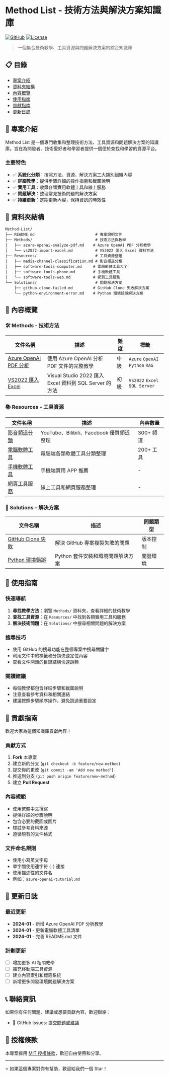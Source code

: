 # Method List - 技術方法與解決方案知識庫

[![GitHub](https://img.shields.io/badge/GitHub-Method--List-blue)](https://github.com/Youchenjiang/Method-List)
[![License](https://img.shields.io/badge/License-MIT-green.svg)](LICENSE)

> 一個集合技術教學、工具資源與問題解決方案的綜合知識庫

## 📋 目錄

- [專案介紹](#專案介紹)
- [資料夾結構](#資料夾結構)
- [內容概覽](#內容概覽)
- [使用指南](#使用指南)
- [貢獻指南](#貢獻指南)
- [更新日誌](#更新日誌)

## 🎯 專案介紹

Method List 是一個專門收集和整理技術方法、工具資源和問題解決方案的知識庫。旨在為開發者、技術愛好者和學習者提供一個便於查找和學習的資源平台。

### 主要特色

- ✅ **系統化分類**：按照方法、資源、解決方案三大類別組織內容
- ✅ **詳細教學**：提供步驟詳細的操作指南和截圖說明
- ✅ **實用工具**：收錄各類實用軟體工具和線上服務
- ✅ **問題解決**：整理常見技術問題的解決方案
- ✅ **持續更新**：定期更新內容，保持資訊的時效性

## 📁 資料夾結構

```
Method-List/
├── README.md                           # 專案說明文件
├── Methods/                            # 技術方法與教學
│   ├── azure-openai-analyze-pdf.md    # Azure OpenAI PDF 分析教學
│   └── vs2022-import-excel.md          # VS2022 匯入 Excel 資料方法
├── Resources/                          # 工具資源整理
│   ├── media-channel-classification.md # 影音頻道分類
│   ├── software-tools-computer.md     # 電腦軟體工具大全
│   ├── software-tools-phone.md        # 手機軟體工具
│   └── software-tools-web.md          # 網頁工具服務
└── Solutions/                          # 問題解決方案
    ├── github-clone-failed.md         # GitHub Clone 失敗解決方案
    └── python-environment-error.md    # Python 環境錯誤解決方案
```

## 📖 內容概覽

### 🛠️ Methods - 技術方法

| 文件名稱 | 描述 | 難度 | 標籤 |
|---------|------|------|------|
| [Azure OpenAI PDF 分析](Methods/azure-openai-analyze-pdf.md) | 使用 Azure OpenAI 分析 PDF 文件的完整教學 | 中級 | `Azure` `OpenAI` `Python` `RAG` |
| [VS2022 匯入 Excel](Methods/vs2022-import-excel.md) | Visual Studio 2022 匯入 Excel 資料到 SQL Server 的方法 | 初級 | `VS2022` `Excel` `SQL Server` |

### 📚 Resources - 工具資源

| 文件名稱 | 描述 | 內容數量 |
|---------|------|---------|
| [影音頻道分類](Resources/media-channel-classification.md) | YouTube、Bilibili、Facebook 優質頻道整理 | 300+ 頻道 |
| [電腦軟體工具](Resources/software-tools-computer.md) | 電腦端各類軟體工具分類整理 | 200+ 工具 |
| [手機軟體工具](Resources/software-tools-phone.md) | 手機端實用 APP 推薦 | - |
| [網頁工具服務](Resources/software-tools-web.md) | 線上工具和網頁服務整理 | - |

### 🔧 Solutions - 解決方案

| 文件名稱 | 描述 | 問題類型 |
|---------|------|---------|
| [GitHub Clone 失敗](Solutions/github-clone-failed.md) | 解決 GitHub 專案複製失敗的問題 | 版本控制 |
| [Python 環境錯誤](Solutions/python-environment-error.md) | Python 套件安裝和環境問題解決方案 | 開發環境 |

## 🚀 使用指南

### 快速導航

1. **尋找教學方法**：瀏覽 `Methods/` 資料夾，查看詳細的技術教學
2. **查找工具資源**：在 `Resources/` 中找到各類實用工具和服務
3. **解決技術問題**：在 `Solutions/` 中搜尋相關問題的解決方案

### 搜尋技巧

- 使用 GitHub 的搜尋功能在整個專案中搜尋關鍵字
- 利用文件中的標籤和分類快速定位內容
- 查看文件開頭的目錄結構快速跳轉

### 閱讀建議

- 每個教學都包含詳細步驟和截圖說明
- 注意查看參考資料和相關連結
- 建議按照步驟順序操作，避免跳過重要設定

## 🤝 貢獻指南

歡迎大家為這個知識庫貢獻內容！

### 貢獻方式

1. **Fork** 本專案
2. 建立新的分支 (`git checkout -b feature/new-method`)
3. 提交你的更改 (`git commit -am 'Add new method'`)
4. 推送到分支 (`git push origin feature/new-method`)
5. 建立 **Pull Request**

### 內容規範

- 使用繁體中文撰寫
- 提供詳細的步驟說明
- 包含必要的截圖或圖片
- 標註參考資料來源
- 遵循現有的文件格式

### 文件命名規則

- 使用小寫英文字母
- 單字間使用連字符 (`-`) 連接
- 使用描述性的文件名
- 例如：`azure-openai-tutorial.md`

## 📝 更新日誌

### 最近更新

- **2024-01** - 新增 Azure OpenAI PDF 分析教學
- **2024-01** - 更新電腦軟體工具清單
- **2024-01** - 完善 README.md 文件

### 計劃更新

- [ ] 增加更多 AI 相關教學
- [ ] 擴充移動端工具資源
- [ ] 建立內容索引和標籤系統
- [ ] 新增更多開發環境問題解決方案

## 📞 聯絡資訊

如果你有任何問題、建議或想要貢獻內容，歡迎聯絡：

- 💬 GitHub Issues: [提交問題或建議](https://github.com/Youchenjiang/Method-List/issues)

## 📄 授權條款

本專案採用 [MIT 授權條款](LICENSE)，歡迎自由使用和分享。

---

⭐ 如果這個專案對你有幫助，歡迎給我們一個 Star！
